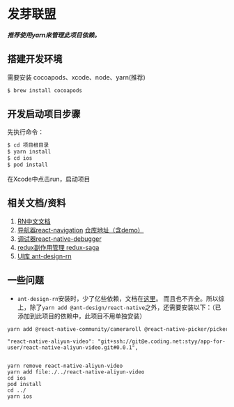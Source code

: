 # 发芽联盟

***推荐使用yarn来管理此项目依赖。***

## 搭建开发环境

需要安装 cocoapods、xcode、node、yarn(推荐)

```bash
$ brew install cocoapods
```

## 开发启动项目步骤

先执行命令：

```bash
$ cd 项目根目录
$ yarn install
$ cd ios
$ pod install
```

在Xcode中点击run，启动项目
## 相关文档/资料


1. [RN中文文档](https://reactnative.cn/docs/getting-started)
2. [导航器react-navigation](https://reactnavigation.org/docs/getting-started) [仓库地址（含demo）](https://github.com/react-navigation/react-navigation/blob/main/example/index.js)
3. [调试器react-native-debugger](https://github.com/jhen0409/react-native-debugger/blob/master/docs/getting-started.md)
4. [redux副作用管理 redux-saga](https://github.com/redux-saga/redux-saga)
5. [UI库 ant-design-rn](http://rn.mobile.ant.design/docs/react/introduce-cn)


## 一些问题
- `ant-design-rn`安装时，少了亿些依赖，文档在[这里](http://rn.mobile.ant.design/docs/react/upgrade-notes-cn)。 而且也不齐全。所以综上，除了`yarn add @ant-design/react-native`之外，还需要安装以下：（已添加到此项目的依赖中，此项目不用单独安装）

```bash
yarn add @react-native-community/cameraroll @react-native-picker/picker @react-native-community/segmented-control @react-native-community/slider react-native-pager-view react-native-gesture-handler classnames fbjs rc-util

```

```
"react-native-aliyun-video": "git+ssh://git@e.coding.net:styy/app-for-user/react-native-aliyun-video.git#0.0.1",


yarn remove react-native-aliyun-video
yarn add file:./../react-native-aliyun-video
cd ios
pod install
cd ../
yarn ios
```

